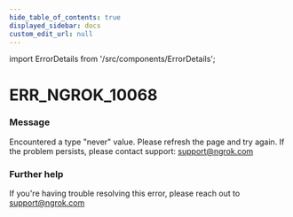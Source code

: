 ```yaml
---
hide_table_of_contents: true
displayed_sidebar: docs
custom_edit_url: null
---
```


import ErrorDetails from '/src/components/ErrorDetails';

# ERR_NGROK_10068

### Message
Encountered a type "never" value. Please refresh the page and try again. If the problem persists, please contact support: support@ngrok.com

### Further help
If you're having trouble resolving this error, please reach out to [support@ngrok.com](mailto:support@ngrok.com?subject=Help%20with%20ERR_NGROK_10068)

<ErrorDetails error='err_ngrok_10068' />
